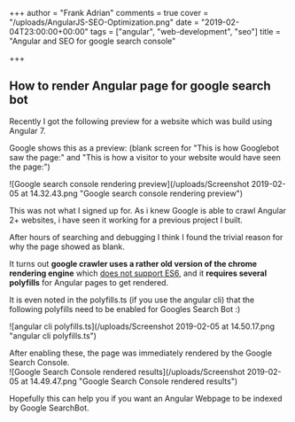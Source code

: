 +++
author = "Frank Adrian"
comments = true
cover = "/uploads/AngularJS-SEO-Optimization.png"
date = "2019-02-04T23:00:00+00:00"
tags = ["angular", "web-development", "seo"]
title = "Angular and SEO for google search console"

+++
## How to render Angular page for google search bot

Recently I got the following preview for a website which was build using Angular 7.

Google shows this as a preview: (blank screen for "This is how Googlebot saw the page:" and "This is how a visitor to your website would have seen the page:")

![Google search console rendering preview](/uploads/Screenshot 2019-02-05 at 14.32.43.png "Google search console rendering preview")

This was not what I signed up for. As i knew Google is able to crawl Angular 2+ websites, i have seen it working for a previous project I built.

After hours of searching and debugging I think I found the trivial reason for why the page showed as blank.

It turns out **google crawler uses a rather old version of the chrome rendering engine** which [does not support ES6](https://developers.google.com/search/docs/guides/rendering), and it **requires several polyfills** for Angular pages to get rendered.

It is even noted in the polyfills.ts (if you use the angular cli) that the following polyfills need to be enabled for Googles Search Bot :)

![angular cli polyfills.ts](/uploads/Screenshot 2019-02-05 at 14.50.17.png "angular cli polyfills.ts")

After enabling these, the page was immediately rendered by the Google Search Console.  
![Google Search Console rendered results](/uploads/Screenshot 2019-02-05 at 14.49.47.png "Google Search Console rendered results")

Hopefully this can help you if you want an Angular Webpage to be indexed by Google SearchBot.